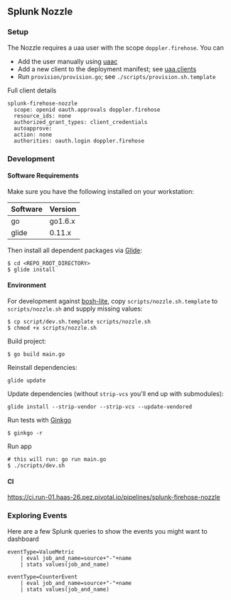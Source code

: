 ## Splunk Nozzle

### Setup

The Nozzle requires a uaa user with the scope `doppler.firehose`. You can
* Add the user manually using [uaac](https://github.com/cloudfoundry/cf-uaac)
* Add a new client to the deployment manifest; see [uaa.clients](https://github.com/cloudfoundry/uaa-release/blob/master/jobs/uaa/spec)
* Run `provision/provision.go`; see `./scripts/provision.sh.template`

Full client details
```
splunk-firehose-nozzle
  scope: openid oauth.approvals doppler.firehose
  resource_ids: none
  authorized_grant_types: client_credentials
  autoapprove: 
  action: none
  authorities: oauth.login doppler.firehose
```

### Development

#### Software Requirements

Make sure you have the following installed on your workstation:

| Software | Version
| --- | --- |
| go | go1.6.x
| glide | 0.11.x

Then install all dependent packages via [Glide](https://glide.sh/):
```
$ cd <REPO_ROOT_DIRECTORY>
$ glide install
```

#### Environment

For development against [bosh-lite](https://github.com/cloudfoundry/bosh-lite),
copy `scripts/nozzle.sh.template` to `scripts/nozzle.sh` and supply missing values:
```
$ cp script/dev.sh.template scripts/nozzle.sh
$ chmod +x scripts/nozzle.sh
```

Build project:
```
$ go build main.go
```

Reinstall dependencies:
```
glide update
```

Update dependencies (without `strip-vcs` you'll end up with submodules):
```
glide install --strip-vendor --strip-vcs --update-vendored
```

Run tests with [Ginkgo](http://onsi.github.io/ginkgo/)
```
$ ginkgo -r
```

Run app
```
# this will run: go run main.go
$ ./scripts/dev.sh
```

#### CI

https://ci.run-01.haas-26.pez.pivotal.io/pipelines/splunk-firehose-nozzle

### Exploring Events

Here are a few Splunk queries to show the events you might want to dashboard

```
eventType=ValueMetric
    | eval job_and_name=source+"-"+name
    | stats values(job_and_name)
```

```
eventType=CounterEvent
    | eval job_and_name=source+"-"+name
    | stats values(job_and_name)
```
